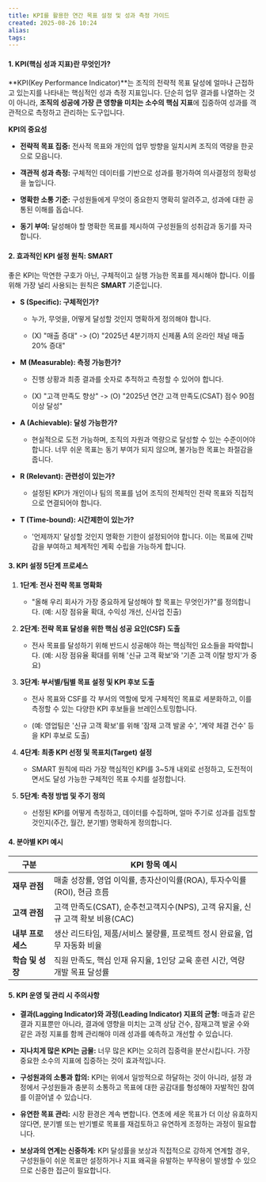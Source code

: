 ```yaml
---
title: KPI를 활용한 연간 목표 설정 및 성과 측정 가이드
created: 2025-08-26 10:24
alias:
tags:
---
```

#### **1. KPI(핵심 성과 지표)란 무엇인가?**

**KPI(Key Performance Indicator)**는 조직의 전략적 목표 달성에 얼마나 근접하고 있는지를 나타내는 핵심적인 성과 측정 지표입니다. 
단순히 업무 결과를 나열하는 것이 아니라, **조직의 성공에 가장 큰 영향을 미치는 소수의 핵심 지표**에 집중하여 성과를 객관적으로 측정하고 관리하는 도구입니다.

**KPI의 중요성**

- **전략적 목표 집중:** 전사적 목표와 개인의 업무 방향을 일치시켜 조직의 역량을 한곳으로 모읍니다.
    
- **객관적 성과 측정:** 구체적인 데이터를 기반으로 성과를 평가하여 의사결정의 정확성을 높입니다.
    
- **명확한 소통 기준:** 구성원들에게 무엇이 중요한지 명확히 알려주고, 성과에 대한 공통된 이해를 돕습니다.
    
- **동기 부여:** 달성해야 할 명확한 목표를 제시하여 구성원들의 성취감과 동기를 자극합니다.
    

#### **2. 효과적인 KPI 설정 원칙: SMART**

좋은 KPI는 막연한 구호가 아닌, 구체적이고 실행 가능한 목표를 제시해야 합니다. 
이를 위해 가장 널리 사용되는 원칙은 **SMART** 기준입니다.

- **S (Specific): 구체적인가?**
    
    - 누가, 무엇을, 어떻게 달성할 것인지 명확하게 정의해야 합니다.
        
    - (X) "매출 증대" -> (O) "2025년 4분기까지 신제품 A의 온라인 채널 매출 20% 증대"
        
- **M (Measurable): 측정 가능한가?**
    
    - 진행 상황과 최종 결과를 숫자로 추적하고 측정할 수 있어야 합니다.
        
    - (X) "고객 만족도 향상" -> (O) "2025년 연간 고객 만족도(CSAT) 점수 90점 이상 달성"
        
- **A (Achievable): 달성 가능한가?**
    
    - 현실적으로 도전 가능하며, 조직의 자원과 역량으로 달성할 수 있는 수준이어야 합니다. 너무 쉬운 목표는 동기 부여가 되지 않으며, 불가능한 목표는 좌절감을 줍니다.
        
- **R (Relevant): 관련성이 있는가?**
    
    - 설정된 KPI가 개인이나 팀의 목표를 넘어 조직의 전체적인 전략 목표와 직접적으로 연결되어야 합니다.
        
- **T (Time-bound): 시간제한이 있는가?**
    
    - '언제까지' 달성할 것인지 명확한 기한이 설정되어야 합니다. 이는 목표에 긴박감을 부여하고 체계적인 계획 수립을 가능하게 합니다.
        

#### **3. KPI 설정 5단계 프로세스**

1. **1단계: 전사 전략 목표 명확화**
    
    - "올해 우리 회사가 가장 중요하게 달성해야 할 목표는 무엇인가?"를 정의합니다. (예: 시장 점유율 확대, 수익성 개선, 신사업 진출)
        
2. **2단계: 전략 목표 달성을 위한 핵심 성공 요인(CSF) 도출**
    
    - 전사 목표를 달성하기 위해 반드시 성공해야 하는 핵심적인 요소들을 파악합니다. (예: 시장 점유율 확대를 위해 '신규 고객 확보'와 '기존 고객 이탈 방지'가 중요)
        
3. **3단계: 부서별/팀별 목표 설정 및 KPI 후보 도출**
    
    - 전사 목표와 CSF를 각 부서의 역할에 맞게 구체적인 목표로 세분화하고, 이를 측정할 수 있는 다양한 KPI 후보들을 브레인스토밍합니다.
        
    - (예: 영업팀은 '신규 고객 확보'를 위해 '잠재 고객 발굴 수', '계약 체결 건수' 등을 KPI 후보로 도출)
        
4. **4단계: 최종 KPI 선정 및 목표치(Target) 설정**
    
    - SMART 원칙에 따라 가장 핵심적인 KPI를 3~5개 내외로 선정하고, 도전적이면서도 달성 가능한 구체적인 목표 수치를 설정합니다.
        
5. **5단계: 측정 방법 및 주기 정의**
    
    - 선정된 KPI를 어떻게 측정하고, 데이터를 수집하며, 얼마 주기로 성과를 검토할 것인지(주간, 월간, 분기별) 명확하게 정의합니다.
        

#### **4. 분야별 KPI 예시**

| **구분**      | **KPI 항목 예시**                                        |
| ----------- | ---------------------------------------------------- |
| **재무 관점**   | 매출 성장률, 영업 이익률, 총자산이익률(ROA), 투자수익률(ROI), 현금 흐름       |
| **고객 관점**   | 고객 만족도(CSAT), 순추천고객지수(NPS), 고객 유지율, 신규 고객 확보 비용(CAC) |
| **내부 프로세스** | 생산 리드타임, 제품/서비스 불량률, 프로젝트 정시 완료율, 업무 자동화 비율          |
| **학습 및 성장** | 직원 만족도, 핵심 인재 유지율, 1인당 교육 훈련 시간, 역량 개발 목표 달성률        |

#### **5. KPI 운영 및 관리 시 주의사항**

- **결과(Lagging Indicator)와 과정(Leading Indicator) 지표의 균형:** 매출과 같은 결과 지표뿐만 아니라, 결과에 영향을 미치는 고객 상담 건수, 잠재고객 발굴 수와 같은 과정 지표를 함께 관리해야 미래 성과를 예측하고 개선할 수 있습니다.
    
- **지나치게 많은 KPI는 금물:** 너무 많은 KPI는 오히려 집중력을 분산시킵니다. 가장 중요한 소수의 지표에 집중하는 것이 효과적입니다.
    
- **구성원과의 소통과 합의:** KPI는 위에서 일방적으로 하달하는 것이 아니라, 설정 과정에서 구성원들과 충분히 소통하고 목표에 대한 공감대를 형성해야 자발적인 참여를 이끌어낼 수 있습니다.
    
- **유연한 목표 관리:** 시장 환경은 계속 변합니다. 연초에 세운 목표가 더 이상 유효하지 않다면, 분기별 또는 반기별로 목표를 재검토하고 유연하게 조정하는 과정이 필요합니다.
    
- **보상과의 연계는 신중하게:** KPI 달성률을 보상과 직접적으로 강하게 연계할 경우, 구성원들이 쉬운 목표만 설정하거나 지표 왜곡을 유발하는 부작용이 발생할 수 있으므로 신중한 접근이 필요합니다.
